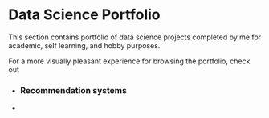 # Data Science Portfolio

This section contains portfolio of data science projects completed by me for academic, self learning, and hobby purposes.

For a more visually pleasant experience for browsing the portfolio, check out 

- ### Recommendation systems
- 


